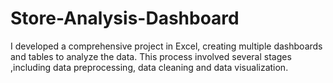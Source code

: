 # Store-Analysis-Dashboard
I developed a comprehensive project in Excel, creating multiple dashboards and tables to analyze the data. This process involved several stages ,including data preprocessing, data cleaning and data visualization.

